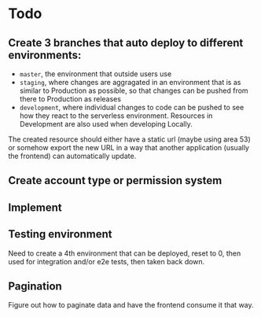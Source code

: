 # Todo
## Create 3 branches that auto deploy to different environments:
  - `master`, the environment that outside users use
  - `staging`, where changes are aggragated in an environment that is as similar to Production as possible, so that changes can be pushed from there to Production as releases
  - `development`, where individual changes to code can be pushed to see how they react to the serverless environment. Resources in Development are also used when developing Locally.

The created resource should either have a static url (maybe using area 53) or somehow export the new URL in a way that another application (usually the frontend) can automatically update.

## Create account type or permission system

## Implement

## Testing environment

Need to create a 4th environment that can be deployed, reset to 0, then used for integration and/or e2e tests, then taken back down.

## Pagination

Figure out how to paginate data and have the frontend consume it that way.